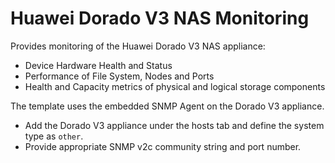 Huawei Dorado V3 NAS Monitoring
===================================

Provides monitoring of the Huawei Dorado V3 NAS appliance:

* Device Hardware Health and Status
* Performance of File System, Nodes and Ports
* Health and Capacity metrics of physical and logical storage components

The template uses the embedded SNMP Agent on the Dorado V3 appliance.

* Add the Dorado V3 appliance under the hosts tab and define the system type as `other`.
* Provide appropriate SNMP v2c community string and port number.
